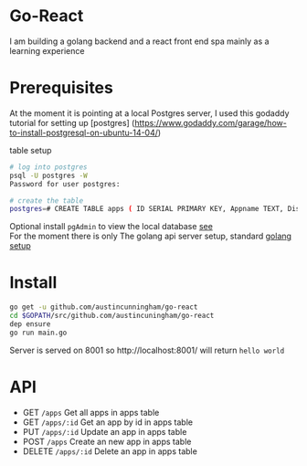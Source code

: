# Go-React

I am building a golang backend and a react front end spa mainly as a learning experience

# Prerequisites 

At the moment it is pointing at a local Postgres server, I used this godaddy tutorial for setting up [postgres]  (https://www.godaddy.com/garage/how-to-install-postgresql-on-ubuntu-14-04/)  

table setup 
```bash
# log into postgres
psql -U postgres -W                
Password for user postgres: 

# create the table
postgres=# CREATE TABLE apps ( ID SERIAL PRIMARY KEY, Appname TEXT, Disabled boolean, GlobalDisableMessage TEXT); 
```
Optional install `pgAdmin` to view the local database [see](https://www.pgadmin.org/screenshots/)  
For the moment there is only The golang api server setup, standard [golang setup](https://golang.org/doc/install)

# Install

```bash
go get -u github.com/austincunningham/go-react
cd $GOPATH/src/github.com/austincuningham/go-react
dep ensure
go run main.go
```
Server is served on 8001 so
http://localhost:8001/ will return `hello world`

# API

- GET `/apps` Get all apps in apps table
- GET `/apps/:id` Get an app by id in apps table
- PUT `/apps/:id` Update an app in apps table
- POST `/apps` Create an new app in apps table
- DELETE `/apps/:id` Delete an app in apps table
